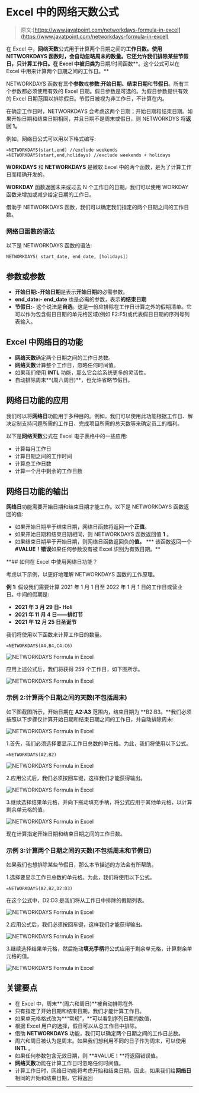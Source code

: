# Excel 中的网络天数公式

> 原文:[https://www.javatpoint.com/networkdays-formula-in-excel](https://www.javatpoint.com/networkdays-formula-in-excel)

在 Excel 中，**网络天数**公式用于计算两个日期之间的**工作日数。使用 NETWORKDAYS 函数时，会自动忽略周末的数量。它还允许我们排除某些节假日，只计算工作日。在 Excel 中被归类为**日期/时间函数**。这个公式可以在 Excel 中用来计算两个日期之间的工作日。**

NETWORKDAYS 函数有**三个参数**或**参数**:**开始日期、结束日期**和**节假日**。所有三个参数都必须使用有效的 Excel 日期。假日参数是可选的。为假日参数提供有效的 Excel 日期范围以排除假日。节假日被视为非工作日，不计算在内。

在确定工作日时，NETWORKDAYS 会考虑这两个日期；开始日期和结束日期。如果开始日期和结束日期相同，并且日期不是周末或假日，则 NETWORKDYS 将**返回 1。**

例如，网络日公式可以用以下格式编写:

```
=NETWORKDAYS(start,end) //exclude weekends
=NETWORKDAYS(start,end,holidays) //exclude weekends + holidays

```

**WORKDAYS** 和 **NETWORKDAYS** 是微软 Excel 中的两个函数，是为了计算工作日而精确开发的。

**WORKDAY** 函数返回未来或过去 N 个工作日的日期。我们可以使用 WORKDAY 函数来增加或减少给定日期的工作日。

借助于 NETWORKDAYS 函数，我们可以确定我们指定的两个日期之间的工作日数。

### 网络日函数的语法

以下是 NETWORKDAYS 函数的语法:

```
NETWORKDAYS( start_date, end_date, [holidays])

```

## 参数或参数

*   **开始日期:-开始日期**是表示**开始日期**的必需参数。
*   **end_date:- end_date** 也是必需的参数，表示**的结束日期**
*   **节假日:-** 这个说法是**自选**。这是一份应排除在工作日计算之外的假期清单。它可以作为包含假日日期的单元格区域(例如 F2:F5)或代表假日日期的序列号列表输入。

## Excel 中网络日的功能

*   **网络天数**确定两个日期之间的工作日总数。
*   **网络天数**计算整个工作日，忽略任何时间值。
*   如果我们使用 **INTL** 功能，那么它会给系统更多的灵活性。
*   自动排除周末**(周六周日)**，也允许省略节假日。

## 网络日功能的应用

我们可以将**网络日**功能用于多种目的。例如，我们可以使用此功能根据工作日、解决定制支持问题所需的工作日、完成项目所需的总天数等来确定员工的福利。

以下是**网络天数**公式在 Excel 电子表格中的一些应用:

*   计算每月工作日
*   计算日期之间的工作时间
*   计算总工作日数
*   计算一个月中剩余的工作日数

## 网络日功能的输出

**网络日**功能需要开始日期和结束日期才能工作。以下是 NETWORKDAYS 函数返回的值:

*   如果开始日期早于结束日期，网络日函数将返回一个**正值**。
*   如果开始日期和结束日期相同，则 NETWORKDAYS 函数返回值 **1** 。
*   如果结束日期早于开始日期，则网络日函数返回负的**值。**
***   该函数返回一个 **#VALUE！错误**如果任何参数没有被 Excel 识别为有效日期。**

 **## 如何在 Excel 中使用网络日功能？

考虑以下示例，以更好地理解 NETWORKDAYS 函数的工作原理。

**例 1:** 假设我们需要计算 2021 年 1 月 1 日至 2022 年 1 月 1 日的工作日或营业日。中间的假期是:

*   **2021 年 3 月 29 日- Holi**
*   **2021 年 11 月 4 日——排灯节**
*   **2021 年 12 月 25 日圣诞节**

我们将使用以下函数来计算工作日的数量。

```
=NETWORKDAYS(A4,B4,C4:C6)

```

![NETWORKDAYS Formula in Excel](../Images/b48e5bfc225e99c59b4ac88fc2b128b2.png)

应用上述公式后，我们将获得 259 个工作日，如下图所示。

![NETWORKDAYS Formula in Excel](../Images/624005c6c916b5db8de1be8f0432e312.png)

### 示例 2:计算两个日期之间的天数(不包括周末)

如下图截图所示，开始日期在 **A2:A3** 范围内，结束日期为 **B2:B3。**我们必须按照以下步骤仅计算开始日期和结束日期之间的工作日，并自动排除周末:

![NETWORKDAYS Formula in Excel](../Images/0ab18df305ca7663bc8dd218e5e0352e.png)

1.首先，我们必须选择要显示工作日总数的单元格。为此，我们将使用以下公式。

```
=NETWORKDAYS(A2,B2)

```

![NETWORKDAYS Formula in Excel](../Images/3adb963e431fd1b3a836d95deda5a4d1.png)

2.应用公式后，我们必须按回车键，这样我们才能获得输出。

![NETWORKDAYS Formula in Excel](../Images/cd384d1cb05adf17246782a54ae4f689.png)

3.继续选择结果单元格，并向下拖动填充手柄，将公式应用于其他单元格，以计算剩余单元格的值。

![NETWORKDAYS Formula in Excel](../Images/05a7e69add803e7de255648605f7aaff.png)

现在计算指定开始日期和结束日期之间的工作日数。

### 示例 3:计算两个日期之间的天数(不包括周末和节假日)

如果我们也想排除某些节假日，那么本节描述的方法会有所帮助。

1.选择要显示工作日总数的单元格。为此，我们将使用以下公式。

```
=NETWORKDAYS(A2,B2,D2:D3)

```

在这个公式中，D2:D3 是我们将从工作日中排除的假期列表。

![NETWORKDAYS Formula in Excel](../Images/a1853b8ef5d79345c58f14e74fb0da3b.png)

2.应用公式后，我们必须按回车键，这样我们才能获得输出。

![NETWORKDAYS Formula in Excel](../Images/83cb08c2d636df86d196c08425af82a8.png)

3.继续选择结果单元格，然后拖动**填充手柄**将公式应用于剩余单元格，计算剩余单元格的值。

![NETWORKDAYS Formula in Excel](../Images/312e7111816655b3df06a67ada271207.png)

## 关键要点

*   在 Excel 中，周末**(周六和周日)**被自动排除在外
*   只有指定了开始日期和结束日期，我们才能计算工作日。
*   如果单元格格式改为**“常规”，**可以看到序列日期的数值，
*   根据 Excel 用户的选择，假日可以从总工作日中排除。
*   借助 **NETWORKDAYS** 功能，我们可以确定两个日期之间的工作日总数。
*   周六和周日被认为是周末。如果我们想利用不同的日子作为周末，可以使用 **INTL** 。
*   如果任何参数包含无效日期，则 **#VALUE！**将返回错误值。
*   **网络天数**功能在计算工作日时忽略任何时间值。
*   计算工作日时，网络日功能将考虑开始和结束日期。因此，如果我们给**网络日**相同的开始和结束日期，它将返回

* * ***